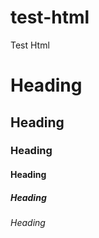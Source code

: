 # test-html
 Test Html 
 
# Heading

## Heading

### Heading

#### Heading

##### Heading

###### Heading
